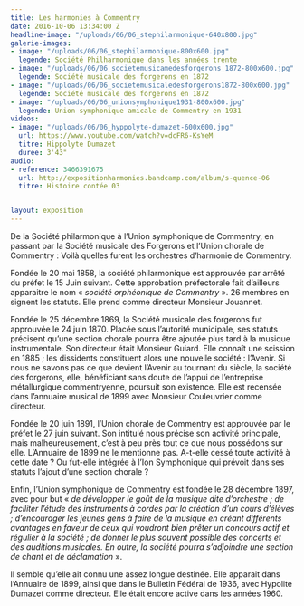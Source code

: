 ```yaml
---
title: Les harmonies à Commentry
date: 2016-10-06 13:34:00 Z
headline-image: "/uploads/06/06_stephilarmonique-640x800.jpg"
galerie-images:
- image: "/uploads/06/06_stephilarmonique-800x600.jpg"
  legende: Société Philharmonique dans les années trente
- image: "/uploads/06/06_societemusicamedesforgerons_1872-800x600.jpg"
  legende: Société musicale des forgerons en 1872
- image: "/uploads/06/06_societemusicaledesforgerons1872-800x600.jpg"
  legende: Société musicale des forgerons en 1872
- image: "/uploads/06/06_unionsymphonique1931-800x600.jpg"
  legende: Union symphonique amicale de Commentry en 1931
videos:
- image: "/uploads/06/06_hyppolyte-dumazet-600x600.jpg"
  url: https://www.youtube.com/watch?v=dcFR6-KsYeM
  titre: Hippolyte Dumazet
  duree: 3'43"
audio:
- reference: 3466391675
  url: http://expositionharmonies.bandcamp.com/album/s-quence-06
  titre: Histoire contée 03


layout: exposition
---
```


De la Société philarmonique à l’Union symphonique de Commentry, en passant par la Société musicale des Forgerons et l’Union chorale de Commentry : Voilà quelles furent les orchestres d’harmonie de Commentry.

Fondée le 20 mai 1858, la société philarmonique est approuvée par arrêté du préfet le 15 Juin suivant. Cette approbation préfectorale fait d’ailleurs apparaitre le nom « *société orphéonique de Commentry* ». 26 membres en signent les statuts. Elle prend comme directeur Monsieur Jouannet.

Fondée le 25 décembre 1869, la Société musicale des forgerons fut approuvée le 24 juin 1870. Placée sous l’autorité municipale, ses statuts précisent qu’une section chorale pourra être ajoutée plus tard à la musique instrumentale. Son directeur était Monsieur Guiard. Elle connaît une scission en 1885 ; les dissidents constituent alors une nouvelle société : l’Avenir. Si nous ne savons pas ce que devient l’Avenir au tournant du siècle, la société des forgerons, elle, bénéficiant sans doute de l’appui de l’entreprise métallurgique commentryenne, poursuit son existence. Elle est recensée dans l’annuaire musical de 1899 avec Monsieur Couleuvrier comme directeur.

Fondée le 20 juin 1891, l’Union chorale de Commentry est approuvée par le préfet le 27 juin suivant. Son intitulé nous précise son activité principale, mais malheureusement, c’est à peu près tout ce que nous possédons sur elle. L’Annuaire de 1899 ne le mentionne pas. A-t-elle cessé toute activité à cette date ? Ou fut-elle intégrée à l’Ion Symphonique qui prévoit dans ses statuts l’ajout d’une section chorale ?

Enfin, l’Union symphonique de Commentry est fondée le 28 décembre 1897, avec pour but « *de développer le goût de la musique dite d’orchestre ; de faciliter l’étude des instruments à cordes par la création d’un cours d’élèves ; d’encourager les jeunes gens à faire de la musique en créant différents avantages en faveur de ceux qui voudront bien prêter un concours actif et régulier à la société ; de donner le plus souvent possible des concerts et des auditions musicales. En outre, la société pourra s’adjoindre une section de chant et de déclamation* ».

Il semble qu’elle ait connu une assez longue destinée. Elle apparait dans l’Annuaire de 1899, ainsi que dans le Bulletin Fédéral de 1936, avec Hypolite Dumazet comme directeur. Elle était encore active dans les années 1960.
